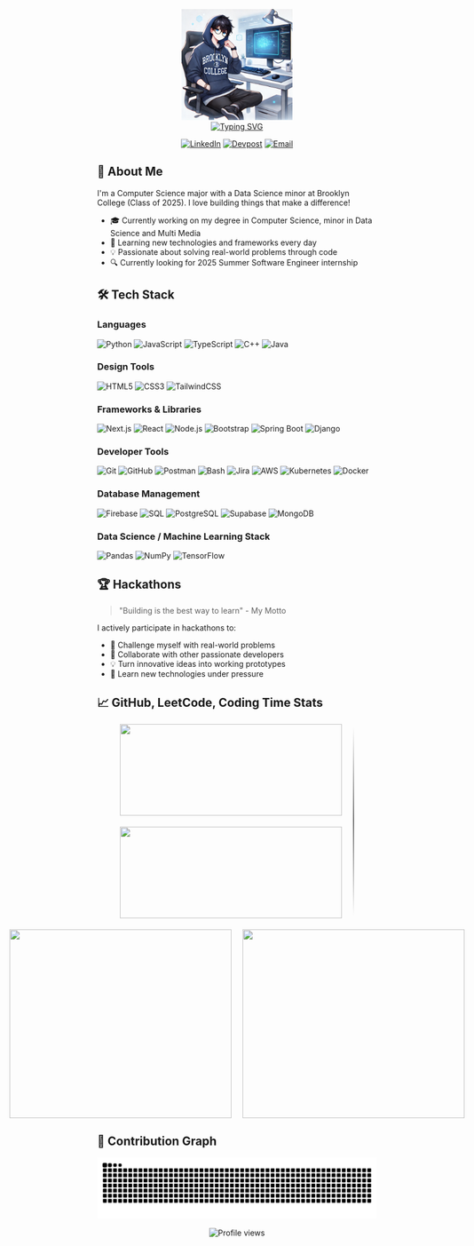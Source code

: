 <div align="center">
  <!-- Profile picture -->
  <img src="https://raw.githubusercontent.com/walletkun/walletkun/main/asset/pfp_anime.webp" 
      width="200" 
      height="200" />
  <br>
  <!-- Animated typing text -->
  <a href="https://github.com/walletkun">
    <img src="https://readme-typing-svg.demolab.com?font=GeistMono&size=30&duration=3000&pause=1000&color=b6c1ca&center=true&vCenter=true&width=435&lines=I'm+Fei+Lin;Software+Engineer;Full+Stack+Developer;Data+Scientist" alt="Typing SVG" />  
  </a>

  <!-- Social badges -->
  <p>
    <a href="https://www.linkedin.com/in/fei-lincs/"><img src="https://img.shields.io/badge/LinkedIn-0077B5?style=for-the-badge&logo=linkedin&logoColor=white" alt="LinkedIn" /></a>
    <a href="https://devpost.com/walletkun/"><img src="https://img.shields.io/badge/Devpost-003E54?style=for-the-badge&logo=Devpost&logoColor=white" alt="Devpost" /></a>
    <a href="mailto:feilinpersonal@gmail.com"><img src="https://img.shields.io/badge/Gmail-D14836?style=for-the-badge&logo=gmail&logoColor=white" alt="Email" /></a>
  </p>
</div>

## 🚀 About Me

I'm a Computer Science major with a Data Science minor at Brooklyn College (Class of 2025). I love building things that make a difference!

- 🎓 Currently working on my degree in Computer Science, minor in Data Science and Multi Media
- 🌱 Learning new technologies and frameworks every day
- 💡 Passionate about solving real-world problems through code
- 🔍 Currently looking for 2025 Summer Software Engineer internship

## 🛠️ Tech Stack

### Languages

<p>
  <img alt="Python" src="https://img.shields.io/badge/Python-3776AB?style=for-the-badge&logo=python&logoColor=white" />
  <img alt="JavaScript" src="https://img.shields.io/badge/JavaScript-F7DF1E?style=for-the-badge&logo=javascript&logoColor=black" />
  <img alt="TypeScript" src="https://img.shields.io/badge/TypeScript-3178C6?style=for-the-badge&logo=Typescript&logoColor=white" />
  <img alt="C++" src="https://img.shields.io/badge/C++-00599C?style=for-the-badge&logo=C%2B%2B&logoColor=white" />
  <img alt="Java" src="https://img.shields.io/badge/Java-ED8B00?style=for-the-badge&logo=openjdk&logoColor=white" />
</p>

### Design Tools

<p>
  <img alt="HTML5" src="https://img.shields.io/badge/HTML5-E34F26?style=for-the-badge&logo=html5&logoColor=white" />
  <img alt="CSS3" src="https://img.shields.io/badge/CSS3-1572B6?style=for-the-badge&logo=css3&logoColor=white" />  
  <img alt="TailwindCSS" src="https://img.shields.io/badge/Tailwind_CSS-38B2AC?style=for-the-badge&logo=tailwind-css&logoColor=white" />
</p>

### Frameworks & Libraries

<p>
  <img alt="Next.js" src="https://img.shields.io/badge/Next.js-000000?style=for-the-badge&logo=next.js&logoColor=white" />
  <img alt="React" src="https://img.shields.io/badge/React-20232A?style=for-the-badge&logo=react&logoColor=61DAFB" />
  <img alt="Node.js" src="https://img.shields.io/badge/Node.js-43853D?style=for-the-badge&logo=node.js&logoColor=white" />
  <img alt="Bootstrap" src="https://img.shields.io/badge/Bootstrap-563D7C?style=for-the-badge&logo=bootstrap&logoColor=white" />
  <img alt="Spring Boot" src="https://img.shields.io/badge/Spring_Boot-6DB33F?style=for-the-badge&logo=spring&logoColor=white" />
  <img alt="Django" src="https://img.shields.io/badge/Django-092E20?style=for-the-badge&logo=django&logoColor=green" />
</p>

### Developer Tools

<p>
  <img alt="Git" src="https://img.shields.io/badge/Git-F05032?style=for-the-badge&logo=git&logoColor=white" />
  <img alt="GitHub" src="https://img.shields.io/badge/GitHub-100000?style=for-the-badge&logo=github&logoColor=white" />
  <img alt="Postman" src="https://img.shields.io/badge/Postman-FF6C37?style=for-the-badge&logo=postman&logoColor=white" />
  <img alt="Bash" src="https://img.shields.io/badge/Bash-4EAA25?style=for-the-badge&logo=gnubash&logoColor=white" />
  <img alt="Jira" src="https://img.shields.io/badge/Jira-0052CC?style=for-the-badge&logo=Jira&logoColor=white"/>
  <img alt="AWS" src="https://img.shields.io/badge/AWS-232F3E?style=for-the-badge&logo=amazonwebservices&logoColor=white"/>
  <img alt="Kubernetes" src="https://img.shields.io/badge/Kubernetes-326CE5?style=for-the-badge&logo=Kubernetes&logoColor=white"/>
  <img alt="Docker" src="https://img.shields.io/badge/docker-257bd6?style=for-the-badge&logo=docker&logoColor=white"/>

</p>

### Database Management

<p>
  <img alt="Firebase" src="https://img.shields.io/badge/Firebase-FFCA28?style=for-the-badge&logo=firebase&logoColor=black" />
  <img alt="SQL" src="https://img.shields.io/badge/SQL-003B57?style=for-the-badge&labelColor=black&logo=sqlite&logoColor=white" />
  <img alt="PostgreSQL" src="https://img.shields.io/badge/postgresql-4169e1?style=for-the-badge&logo=postgresql&logoColor=white" />
  <img alt='Supabase' src='https://shields.io/badge/supabase-black?logo=supabase&style=for-the-badge' />
  <img alt='MongoDB' src='https://img.shields.io/badge/-MongoDB-13aa52?style=for-the-badge&logo=mongodb&logoColor=white' />
</p>

### Data Science / Machine Learning Stack

<p>
  <img alt="Pandas" src="https://img.shields.io/badge/Pandas-150458?style=for-the-badge&logo=pandas&logoColor=white" />
  <img alt="NumPy" src="https://img.shields.io/badge/NumPy-013243?style=for-the-badge&logo=numpy&logoColor=white" />
  <img alt='TensorFlow' src="https://img.shields.io/badge/Tensorflow-red?style=for-the-badge&logo=Tensorflow&logoColor=white"/>
</p>

## 🏆 Hackathons

> "Building is the best way to learn" - My Motto

I actively participate in hackathons to:

- 🚀 Challenge myself with real-world problems
- 🤝 Collaborate with other passionate developers
- 💡 Turn innovative ideas into working prototypes
- 🌱 Learn new technologies under pressure

## 📈 GitHub, LeetCode, Coding Time Stats

<div style="display: flex; justify-content: center; align-items: center; gap: 20px; flex-wrap: wrap;">
  <!-- Left Column - GitHub Stats -->
  <div style="display: flex; flex-direction: column; align-items: center;">
    <img src="https://github-readme-stats.vercel.app/api?username=walletkun&show_icons=true&theme=dark&hide_title=true&hide_border=true&title_color=ff69b4&text_color=9f9f9f&bg_color=0d1117" 
      width="400px" 
      height="165px"
      style="margin-bottom: 20px" />
    <img src="https://github-readme-stats.vercel.app/api/top-langs/?username=walletkun&theme=dark&layout=compact&hide_border=true&title_color=ff69b4&text_color=9f9f9f&bg_color=0d1117" 
      width="400px"
      height="165px" />
  </div>

  <!-- Center Divider -->
  <div style="width: 2px; height: 340px; background: linear-gradient(180deg, transparent, #666, transparent);"></div>

  <!-- Right Column - LeetCode and WakaTime side by side -->
  <div style="display: flex; gap: 20px;">
    <img src="https://leetcard.jacoblin.cool/walletkun?theme=dark&font=Nunito&ext=heatmap&hide_border=true&border=0&radius=20" 
      width="400px"
      height="340px" />
    <img src="https://github-readme-stats-walletkuns-projects.vercel.app/api/wakatime?username=@walletkun&theme=dark&hide_border=true&title_color=ff69b4&text_color=9f9f9f&bg_color=0d1117&layout=compact" 
      width="400px"
      height="340px" />
  </div>
</div>

## 🐍 Contribution Graph

![Snake animation](https://raw.githubusercontent.com/walletkun/walletkun/output/github-contribution-grid-snake-dark.svg)

<div align="center">
  <img src="https://komarev.com/ghpvc/?username=walletkun&color=blueviolet" alt="Profile views" />
</div>

